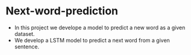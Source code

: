 # Next-word-prediction
- In this project we develope a model to predict a new word as a given dataset.
- We develop a LSTM model to predict a next word from a given sentence.
